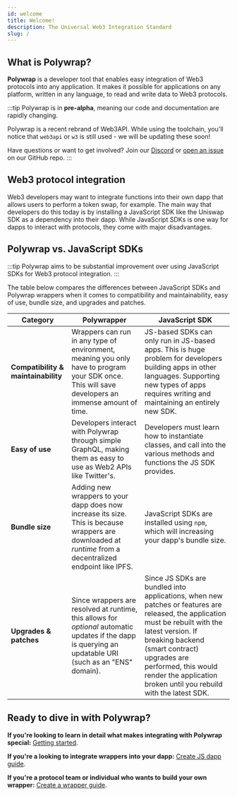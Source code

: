 ```yaml
---
id: welcome
title: Welcome!
description: The Universal Web3 Integration Standard
slug: /
---
```


## What is Polywrap?

**Polywrap** is a developer tool that enables easy integration of Web3 protocols into any application. It makes it possible for applications on any platform, written in any language, to read and write data to Web3 protocols.

:::tip
Polywrap is in **pre-alpha**, meaning our code and documentation are rapidly changing.

Polywrap is a recent rebrand of Web3API. While using the toolchain, you'll notice that `web3api` or `w3` is still used - we will be updating these soon!

Have questions or want to get involved? Join our [Discord](https://discord.com/invite/Z5m88a5qWu) or [open an issue](https://github.com/polywrap/monorepo/issues) on our GitHub repo.
:::

## Web3 protocol integration

Web3 developers may want to integrate functions into their own dapp that allows users to perform a token swap, for example. The main way that developers do this today is by installing a JavaScript SDK like the Uniswap SDK as a dependency into their dapp. While JavaScript SDKs is one way for dapps to interact with protocols, they come with major disadvantages.

## Polywrap vs. JavaScript SDKs

:::tip
Polywrap aims to be substantial improvement over using JavaScript SDKs for Web3 protocol integration.
:::

The table below compares the differences between JavaScript SDKs and Polywrap wrappers when it comes to compatibility and maintainability, easy of use, bundle size, and upgrades and patches.

| **Category**                        | **Polywrapper**                                                                                                                                            | **JavaScript SDK**                                                                                                                                                                                                                                                                            |
| ----------------------------------- | ---------------------------------------------------------------------------------------------------------------------------------------------------------- | --------------------------------------------------------------------------------------------------------------------------------------------------------------------------------------------------------------------------------------------------------------------------------------------- |
| **Compatibility & maintainability** | Wrappers can run in any type of environment, meaning you only have to program your SDK once. This will save developers an immense amount of time.          | JS-based SDKs can only run in JS-based apps. This is huge problem for developers building apps in other languages. Supporting new types of apps requires writing and maintaining an entirely new SDK.                                                                                         |
| **Easy of use**                     | Developers interact with Polywrap through simple GraphQL, making them as easy to use as Web2 APIs like Twitter's.                                          | Developers must learn how to instantiate classes, and call into the various methods and functions the JS SDK provides.                                                                                                                                                                        |
| **Bundle size**                     | Adding new wrappers to your dapp does now increase its size. This is because wrappers are downloaded at _runtime_ from a decentralized endpoint like IPFS. | JavaScript SDKs are installed using `npm`, which will increasing your dapp's bundle size.                                                                                                                                                                                                     |
| **Upgrades & patches**              | Since wrappers are resolved at runtime, this allows for _optional_ automatic updates if the dapp is querying an updatable URI (such as an "ENS" domain).   | Since JS SDKs are bundled into applications, when new patches or features are released, the application must be rebuilt with the latest version. If breaking backend (smart contract) upgrades are performed, this would render the application broken until you rebuild with the latest SDK. |

## Ready to dive in with Polywrap?

**If you're looking to learn in detail what makes integrating with Polywrap special:** [Getting started](getting-started/polywrap-wrappers).

**If you're a looking to integrate wrappers into your dapp:** [Create JS dapp guide](guides/create-js-dapp/install-client).

**If you're a protocol team or individual who wants to build your own wrapper:** [Create a wrapper guide](guides/create-as-wrapper/project-setup).
